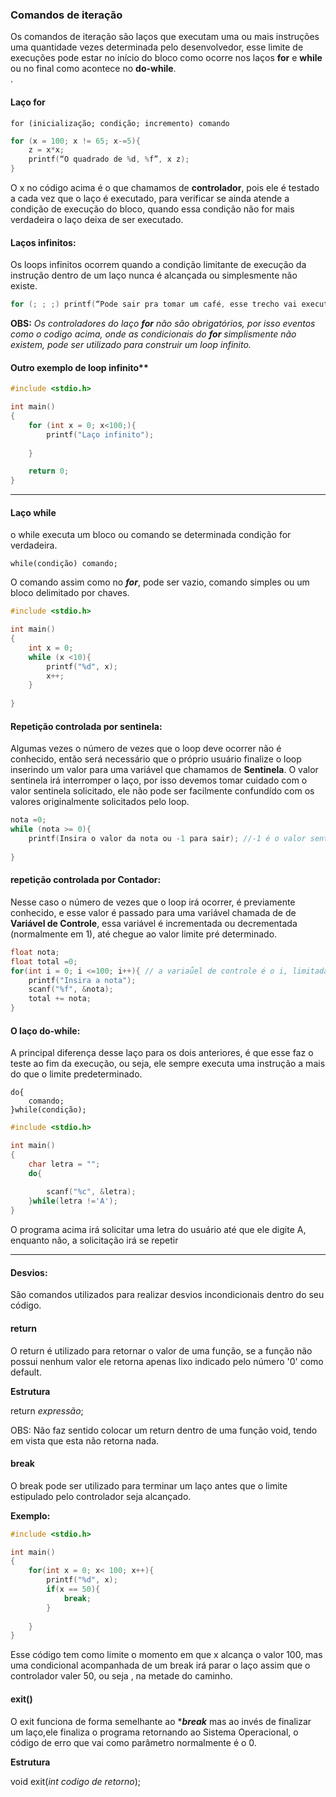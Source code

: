 
### Comandos de iteração

Os comandos de iteração são laços que executam uma ou mais instruções uma quantidade vezes determinada pelo desenvolvedor, esse limite de execuções pode estar no início do bloco  como ocorre nos laços <b>for</b> e <b>while</b> ou no final como acontece no <b>do-while</b>.
<br>.
#### Laço for

```for (inicialização; condição; incremento) comando```


```c
for (x = 100; x != 65; x-=5){
    z = x*x;
    printf(“O quadrado de %d, %f”, x z);
}
```
O x no código acima é o que chamamos de <b>controlador</b>, pois ele é testado a cada vez que o laço é executado, para verificar se ainda atende a condição de execução do bloco, quando essa condição não for mais verdadeira o laço deixa de ser executado.

#### Laços infinitos:

Os loops infinitos  ocorrem quando a condição limitante de execução da instrução dentro de um laço  nunca é alcançada ou simplesmente não existe.


```c
for (; ; ;) printf(“Pode sair pra tomar um café, esse trecho vai executar por toda a eternidade”)
```
<b>OBS:</b> *Os controladores do laço <b>for</b> não são obrigatórios, por isso eventos como o codigo acima, onde as condicionais do <b>for</b> simplismente não existem, pode ser utilizado para construir um loop infinito.*

#### Outro exemplo de loop infinito**
```c
#include <stdio.h>

int main()
{
    for (int x = 0; x<100;){
        printf("Laço infinito");
        
    }

    return 0;
}
```
_____
#### Laço while

o while executa um bloco ou comando se determinada condição for verdadeira. 

```while(condição) comando;```

O comando assim como no ***for***, pode ser vazio, comando simples ou um bloco delimitado por chaves.


```c
#include <stdio.h>

int main()
{
    int x = 0;
    while (x <10){
        printf("%d", x);
        x++;
    }
    
}
```
#### Repetição controlada por sentinela: <br/>
Algumas vezes o número de vezes que o loop deve ocorrer não é conhecido, então será necessário que o próprio usuário finalize o loop inserindo um valor para uma variável que chamamos de <b>Sentinela</b>. O valor sentinela irá interromper o laço, por isso devemos  tomar cuidado com o valor sentinela solicitado, ele não pode ser facilmente confundído com os valores originalmente solicitados pelo loop.
```c
nota =0;
while (nota >= 0){
    printf(Insira o valor da nota ou -1 para sair); //-1 é o valor sentinela
    
}
```
#### repetição controlada por Contador:<br/>
Nesse caso o número de vezes que o loop irá ocorrer, é previamente conhecido, e esse valor é passado para uma variável chamada de de <b>Variável de Controle</b>, essa variável é incrementada ou decrementada (normalmente em 1), até chegue ao valor limite pré determinado.
```c
float nota;
float total =0;
for(int i = 0; i <=100; i++){ // a variaǘel de controle é o i, limitada ao valor 100 e incrementada de 1 em 1
    printf("Insira a nota");
    scanf("%f", &nota);
    total += nota;
}
```
#### O laço do-while:

A principal diferença desse laço para os dois anteriores, é que esse faz o teste ao fim da execução, ou seja, ele sempre executa uma instrução a mais do que o limite predeterminado.


```
do{
    comando;
}while(condição);

```
```c
#include <stdio.h>

int main()
{
    char letra = "";
    do{
        
        scanf("%c", &letra);
    }while(letra !='A');
}
```
O programa acima irá solicitar uma letra do usuário até que ele digite A, enquanto não, a solicitação irá se repetir
_______

#### Desvios:

São comandos utilizados para realizar desvios incondicionais dentro do seu código.

#### return

O return é utilizado para retornar o valor de uma função, se a função não possui nenhum valor ele retorna apenas lixo indicado pelo número '0' como default.

**Estrutura** 

return *expressão*;

OBS: Não faz sentido colocar um return dentro de uma função void, tendo em vista que esta não retorna nada.

#### break

O break pode ser utilizado para terminar um laço antes que o limite estipulado pelo controlador seja alcançado.

**Exemplo:**
```c
#include <stdio.h>

int main()
{
    for(int x = 0; x< 100; x++){
        printf("%d", x);
        if(x == 50){
            break;
        }
        
    }
}
```
Esse código tem como limite o momento em que x alcança o valor 100, mas uma condicional acompanhada de um break irá parar o laço assim que o controlador valer 50, ou seja , na metade do caminho.

#### exit()

O exit funciona de forma semelhante ao ****break*** mas ao invés de finalizar um laço,ele finaliza o programa retornando ao Sistema Operacional, o código de erro que vai como parâmetro normalmente é o 0.

**Estrutura** 

void exit(*int codigo de retorno*);




